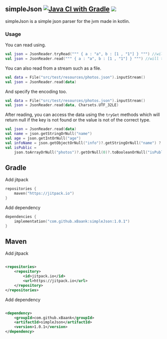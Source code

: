## simpleJson [![Java CI with Gradle](https://github.com/xBaank/simpleJson/actions/workflows/gradle.yml/badge.svg)](https://github.com/xBaank/simpleJson/actions/workflows/gradle.yml) [![](https://jitpack.io/v/xBaank/simpleJson.svg)](https://jitpack.io/#xBaank/simpleJson)

simpleJson is a simple json parser for the jvm made in kotlin.

### Usage

You can read using.

```kotlin
val json = JsonReader.tryRead(""" { a : "a", b : [1 , "1"] } """) //will return null if data is not a valid json
val json = JsonReader.read(""" { a : "a", b : [1 , "1"] } """) //will throw an exception if data is not a valid json
```

You can also read from a stream such as a file.

```kotlin
val data = File("src/test/resources/photos.json").inputStream()
val json = JsonReader.read(data) 
```

And specify the encoding too.

```kotlin
val data = File("src/test/resources/photos.json").inputStream()
val json = JsonReader.read(data, Charsets.UTF_32LE)
```

After reading, you can access the data using the `tryGet` methods which will return null if the key is not found or the
value is not of the correct type.

```kotlin
val json = JsonReader.read(data)
val name = json.getStringOrNull("name")
val age = json.getIntOrNull("age")
val infoName = json.getObjectOrNull("info")?.getStringOrNull("name") ?: "unknown"
val isPublic =
    json.toArrayOrNull("photos")?.getOrNull(0)?.toBooleanOrNull("isPublic") ?: throw Exception("isPublic not found")
```

## Gradle

Add jitpack

```kotlin
repositories {
    maven("https://jitpack.io")
}
```

Add dependency

```kotlin
dependencies {
    implementation("com.github.xBaank:simpleJson:1.0.1")
}

```

## Maven

Add jitpack

```xml

<repositories>
    <repository>
        <id>jitpack.io</id>
        <url>https://jitpack.io</url>
    </repository>
</repositories>
```

Add dependency

```xml

<dependency>
    <groupId>com.github.xBaank</groupId>
    <artifactId>simpleJson</artifactId>
    <version>1.0.1</version>
</dependency>
```



